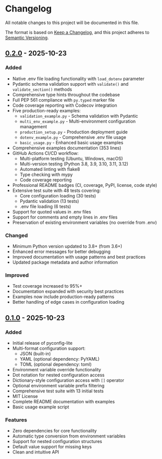 # Changelog

All notable changes to this project will be documented in this file.

The format is based on [Keep a Changelog](https://keepachangelog.com/en/1.0.0/),
and this project adheres to [Semantic Versioning](https://semver.org/spec/v2.0.0.html).

## [0.2.0] - 2025-10-23

### Added
- Native .env file loading functionality with `load_dotenv` parameter
- Pydantic schema validation support with `validate()` and `validate_section()` methods
- Comprehensive type hints throughout the codebase
- Full PEP 561 compliance with `py.typed` marker file
- Code coverage reporting with Codecov integration
- Five production-ready examples:
  - `validation_example.py` - Schema validation with Pydantic
  - `multi_env_example.py` - Multi-environment configuration management
  - `production_setup.py` - Production deployment guide
  - `dotenv_example.py` - Comprehensive .env file usage
  - `basic_usage.py` - Enhanced basic usage examples
- Comprehensive examples documentation (353 lines)
- GitHub Actions CI/CD workflow:
  - Multi-platform testing (Ubuntu, Windows, macOS)
  - Multi-version testing (Python 3.8, 3.9, 3.10, 3.11, 3.12)
  - Automated linting with flake8
  - Type checking with mypy
  - Code coverage reporting
- Professional README badges (CI, coverage, PyPI, license, code style)
- Extensive test suite with 48 tests covering:
  - Core configuration loading (30 tests)
  - Pydantic validation (13 tests)
  - .env file loading (6 tests)
- Support for quoted values in .env files
- Support for comments and empty lines in .env files
- Preservation of existing environment variables (no override from .env)

### Changed
- Minimum Python version updated to 3.8+ (from 3.6+)
- Enhanced error messages for better debugging
- Improved documentation with usage patterns and best practices
- Updated package metadata and author information

### Improved
- Test coverage increased to 95%+
- Documentation expanded with security best practices
- Examples now include production-ready patterns
- Better handling of edge cases in configuration loading

## [0.1.0] - 2025-10-23

### Added
- Initial release of pyconfig-lite
- Multi-format configuration support:
  - JSON (built-in)
  - YAML (optional dependency: PyYAML)
  - TOML (optional dependency: toml)
- Environment variable override functionality
- Dot notation for nested configuration access
- Dictionary-style configuration access with `[]` operator
- Optional environment variable prefix filtering
- Comprehensive test suite with 13 initial tests
- MIT License
- Complete README documentation with examples
- Basic usage example script

### Features
- Zero dependencies for core functionality
- Automatic type conversion from environment variables
- Support for nested configuration structures
- Default value support for missing keys
- Clean and intuitive API

[0.2.0]: https://github.com/TickTockBent/pyconfig-lite/compare/v0.1.0...v0.2.0
[0.1.0]: https://github.com/TickTockBent/pyconfig-lite/releases/tag/v0.1.0
